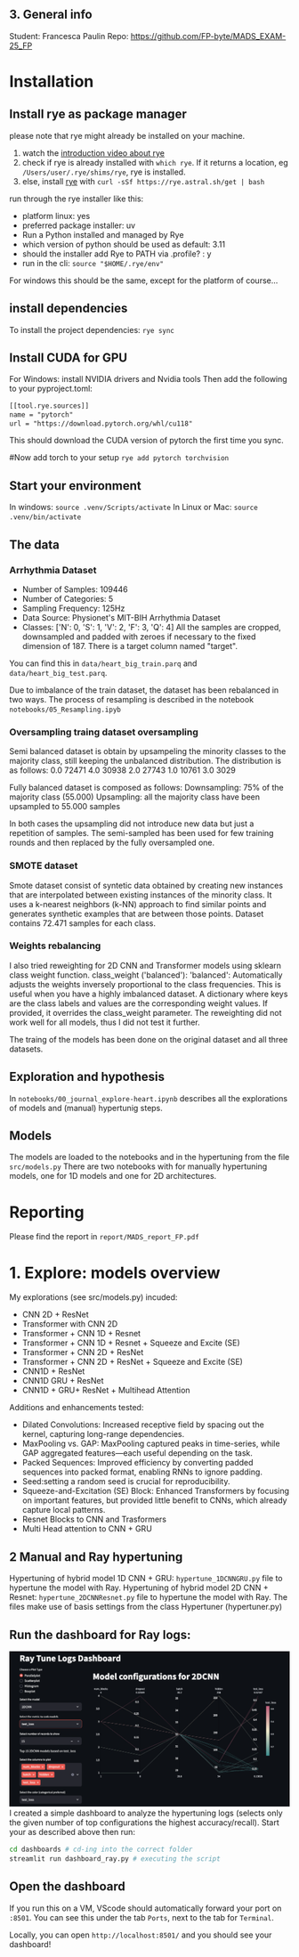 ## 3. General info
Student: Francesca Paulin
Repo: https://github.com/FP-byte/MADS_EXAM-25_FP

# Installation

## Install rye as package manager
please note that rye might already be installed on your machine.
1. watch the [introduction video about rye](https://rye.astral.sh/guide/)
2. check if rye is already installed with `which rye`. If it returns a location, eg `/Users/user/.rye/shims/rye`, rye is installed.
3. else, install [rye](https://rye.astral.sh/) with `curl -sSf https://rye.astral.sh/get | bash`

run through the rye installer like this:
- platform linux: yes
- preferred package installer: uv
- Run a Python installed and managed by Rye
- which version of python should be used as default: 3.11
- should the installer add Rye to PATH via .profile? : y
- run in the cli: `source "$HOME/.rye/env"`

For windows this should be the same, except for the platform of course...

## install dependencies

To install the project dependencies:
`rye sync`

## Install CUDA for GPU 
For Windows: install NVIDIA drivers and Nvidia tools
Then add the following to your pyproject.toml:
```
[[tool.rye.sources]]
name = "pytorch"
url = "https://download.pytorch.org/whl/cu118"
```
This should download the CUDA version of pytorch the first time you sync.

#Now add torch to your setup
`rye add pytorch torchvision`

## Start your environment
In windows:
`source .venv/Scripts/activate`
In Linux or Mac:
`source .venv/bin/activate`


## The data
### Arrhythmia Dataset

- Number of Samples: 109446
- Number of Categories: 5
- Sampling Frequency: 125Hz
- Data Source: Physionet's MIT-BIH Arrhythmia Dataset
- Classes: ['N': 0, 'S': 1, 'V': 2, 'F': 3, 'Q': 4]
All the samples are cropped, downsampled and padded with zeroes if necessary to the fixed dimension of 187. There is a target column named "target".

You can find this in `data/heart_big_train.parq` and `data/heart_big_test.parq`.

Due to imbalance of the train dataset, the dataset has been rebalanced in two ways.
The process of resampling is described in the notebook `notebooks/05_Resampling.ipyb`

### Oversampling traing dataset oversampling
Semi balanced dataset is obtain by upsampeling the minority classes to the majority class, still keeping the unbalanced distribution.
The distribution is as follows:
0.0    72471
4.0    30938
2.0    27743
1.0    10761
3.0     3029

Fully balanced dataset is composed as follows:
Downsampling: 75% of the majority class (55.000) 
Upsampling: all the majority class have been upsampled to 55.000 samples

In both cases the upsampling did not introduce new data but just a repetition of samples.
The semi-sampled has been used for few training rounds and then replaced by the fully oversampled one.

### SMOTE dataset
Smote dataset consist of syntetic data obtained by creating new instances that are interpolated between existing instances of the minority class. It uses a k-nearest neighbors (k-NN) approach to find similar points and generates synthetic examples that are between those points.
Dataset contains 72.471 samples for each class.

### Weights rebalancing
I also tried reweighting for 2D CNN and Transformer models using sklearn class weight function.
class_weight ('balanced'): 'balanced': Automatically adjusts the weights inversely proportional to the class frequencies. This is useful when you have a highly imbalanced dataset. A dictionary where keys are the class labels and values are the corresponding weight values. If provided, it overrides the class_weight parameter.
The reweighting did not work well for all models, thus I did not test it further.

The traing of the models has been done on the original dataset and all three datasets.


## Exploration and hypothesis
In `notebooks/00_journal_explore-heart.ipynb` describes all the explorations of models and (manual) hypertunig steps.

## Models
The models are loaded to the notebooks and in the hypertuning from the file `src/models.py`
There are two notebooks with for manually hypertuning models, one for 1D models and one for 2D architectures. 

# Reporting
Please find the report in `report/MADS_report_FP.pdf`

# 1. Explore: models overview
My explorations (see src/models.py) incuded:
- CNN 2D + ResNet
- Transformer with CNN 2D
- Transformer + CNN 1D + Resnet
- Transformer + CNN 1D + Resnet + Squeeze and Excite (SE)
- Transformer + CNN 2D + ResNet
- Transformer + CNN 2D + ResNet + Squeeze and Excite (SE)
- CNN1D + ResNet
- CNN1D GRU + ResNet
- CNN1D + GRU+ ResNet + Multihead Attention

Additions and enhancements tested:
- Dilated Convolutions: Increased receptive field by spacing out the kernel, capturing long-range dependencies.
- MaxPooling vs. GAP: MaxPooling captured peaks in time-series, while GAP aggregated features—each useful depending on the task.
- Packed Sequences: Improved efficiency by converting padded sequences into packed format, enabling RNNs to ignore padding.
- Seed:setting a random seed is crucial for reproducibility.
- Squeeze-and-Excitation (SE) Block: Enhanced Transformers by focusing on important features, but provided little benefit to CNNs, which already capture local patterns.
- Resnet Blocks to CNN and Trasformers
- Multi Head attention to CNN + GRU

## 2 Manual and Ray hypertuning

Hypertuning of hybrid model 1D CNN + GRU: `hypertune_1DCNNGRU.py` file to hypertune the model with Ray. 
Hypertuning of hybrid model 2D CNN + Resnet: `hypertune_2DCNNResnet.py` file to hypertune the model with Ray. 
The files make use of basis settings from the class Hypertuner (hypertuner.py)


## Run the dashboard for Ray logs:

![Dashboard for data visualization of best models in Ray Tune logs](report/img/dashboard_ray.png)
I created a simple dashboard to analyze the hypertuning logs (selects only the given number of top configurations the highest accuracy/recall).
Start your as described above then run:
```bash
cd dashboards # cd-ing into the correct folder
streamlit run dashboard_ray.py # executing the script
```

## Open the dashboard
If you run this on a VM, VScode should automatically forward your port on `:8501`. You can see this under the tab `Ports`, next to the tab for `Terminal`.

Locally, you can open `http://localhost:8501/` and you should see your dashboard!


